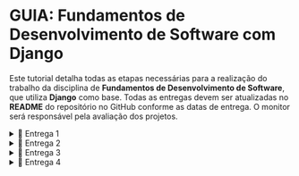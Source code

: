 # GUIA: Fundamentos de Desenvolvimento de Software com Django

Este tutorial detalha todas as etapas necessárias para a realização do trabalho da disciplina de **Fundamentos de Desenvolvimento de Software**, que utiliza **Django** como base. Todas as entregas devem ser atualizadas no **README** do repositório no GitHub conforme as datas de entrega. O monitor será responsável pela avaliação dos projetos.

<details>

<summary>📧 Entrega 1</summary>

# Entrega 01

## 📦**Histórias bem definidas e completas (mínimo 08)**
  ###  - Claras, concisas e completas, com cenários de validação (adicionar link para arquivo doc com as histórias ao README).
### - Adicionar **print do quadro e do backlog (JIRA)** ao README.


 ## Ex:
 
 ### 📄 Jira Backlog
![Print Backlog Jira](https://github.com/user-attachments/assets/053e9784-72ee-4fcd-9d69-395b3cf0fe04)


### 📄 Jira Board 
![Print Quadro Jira](https://github.com/user-attachments/assets/7f37841c-bcd7-4eb2-af9e-abc0106f9638)

<p align="center" style="">
  <a href="https://cesar-team-hrq0duwp.atlassian.net/jira/software/c/projects/ASB/boards/2/backlog">
    <img src="https://img.shields.io/badge/jira-BF9056?style=for-the-badge&logo=Jira&logoColor=white"  height="35px"/></a>
</p>


## 📦**Criação de protótipos de Lo-Fi (Figma)**
### - Criar **sketches e storyboards** para as histórias (mínimo 5), acessíveis através do README.
### - Adicionar **screencast apresentando o protótipo** de baixa fidelidade (incluindo áudio ou legenda) no README.

  ## Ex:

  ### 🎨 Figma 

![Figma](https://github.com/user-attachments/assets/019b7af9-bdce-43d5-a1aa-3a310d1d2545)



<br/>
<p align="center" style="">
<a href="https://www.figma.com/design/pPRKVRNJ43rstlnDNuK3r9/Untitled?node-id=0-1&node-type=CANVAS&t=IIvNMOQc7vPA0prk-0">
  <img src="https://img.shields.io/badge/figma-40211A?style=for-the-badge&logo=figma&logoColor=white"  height="35px"/></a>
</p>
<br/>


![image](https://github.com/user-attachments/assets/7bc36fcd-7db0-4a91-b20f-93407fbd8968)


<p align="center" style="">
  <a href="https://youtu.be/jZvbiS0Z8AM">
  <img src="https://img.shields.io/badge/screencast-BF9056?style=for-the-badge&logo=youtube&logoColor=white" height="35px"/></a>
</p>

</details>

<details>

<summary>📧 Entrega 2</summary>

# Entrega 02

## 📦**Seleção de ao menos 3 histórias para implementar**

### - Criação de sprint no JIRA (Acessível através do README)

## Ex:
### 📄 Jira Backlog
![Print Backlog Jira](https://github.com/user-attachments/assets/85057906-c0a4-4544-834f-07f66729746d)

### 📄 Jira Board 
![Print Quadro Jira](https://github.com/user-attachments/assets/694a7b21-ee47-4f9d-b51c-e31bf16ba9b1)

## 📦**Ambiente de versionamento atuante**
### - Com commits frequentes (no mínimo semanais, faça os commits direto no main)

## Ex: (Não é preciso colocar essa print no README)
![image](https://github.com/user-attachments/assets/d3795cc8-9dd1-43e5-bd29-5fbfaaf91c8b)

## 📦**Issue/bug tracker atualizado (no GitHub)**
### - Adicionar print da tela ao README

## Ex:
## 🐛🔍 Issue/Bug Tracker

![image](https://github.com/user-attachments/assets/9516bcc5-283c-434e-b518-353196774b0b)
![image](https://github.com/user-attachments/assets/a9a6dcaf-e122-4736-ac7e-cb0f0ff22347)

## 🚧📦**Deployment das histórias em produção** (Adicionar link e instruções de acesso ao README)


## 📦**Programação em Par experimentada** (Se não utilizada, com boa justificativa, relato acessível através do README)

## Ex:
![image](https://github.com/user-attachments/assets/b28e32a2-f411-4450-b8e2-4a322d5a805a)

</details>

<details>

<summary>📧 Entrega 3</summary>

## Entrega 03

- **Seleção de mais histórias para implementar (mínimo 3)**
  - Criação de **nova sprint no JIRA**.
- **Atualização dos protótipos de Lo-Fi**
  - Criar **sketches e storyboards** para as novas histórias.
  - Adicionar **novo screencast** (ênfase nas novas histórias) ao README.
- **Ambiente de versionamento atuante**
  - Commits frequentes (**mínimo semanais**).
- **Deployment das novas histórias**
  - Adicionar **novo screencast** (ênfase nas novas histórias) ao README.
  - A URL **tem que aparecer no screencast**.
- **Testes de Sistema Automatizados**
  - Adicionar **screencast da execução dos testes** ao README.
- **Quadro da Sprint 02 atualizado refletindo a entrega**
  - Adicionar **print do quadro da sprint** ao README.

</details>

<details>

<summary>📧 Entrega 4</summary>

## Entrega 04

### Requisitos

- **Seleção de mais histórias para implementar (mínimo 3)**
  - Criação de **nova sprint no JIRA**.
- **Atualização dos protótipos de Lo-Fi**
  - Criar **sketches e storyboards** para as novas histórias.
  - Adicionar **novo screencast** (ênfase nas novas histórias) ao README.
- **Ambiente de versionamento atuante**
  - Commits frequentes (**mínimo semanais**).
- **Deployment das novas histórias**
  - Adicionar **novo screencast** (ênfase nas novas histórias) ao README.
  - A URL **tem que aparecer no screencast**.
- **Uso do Issue/Bug Tracker (GitHub)**
  - Adicionar **print da tela** ao README.
- **Documentação clara e objetiva**
  - Criar um arquivo **CONTRIBUTING.md** para guiar qualquer pessoa na montagem do ambiente e contribuição com o projeto.

</details>
